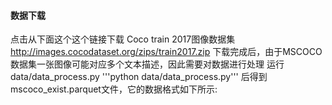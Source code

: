 #### 数据下载
点击从下面这个这个链接下载 Coco train 2017图像数据集
http://images.cocodataset.org/zips/train2017.zip
下载完成后，由于MSCOCO数据集一张图像可能对应多个文本描述，因此需要对数据进行处理
运行data/data_process.py 
'''python data/data_process.py'''
后得到mscoco_exist.parquet文件，它的数据格式如下所示:
